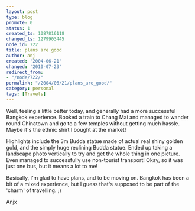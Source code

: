 ```yaml
---
layout: post
type: blog
promote: 0
status: 1
created_ts: 1087816118
changed_ts: 1279903445
node_id: 722
title: plans are good
author: anj
created: '2004-06-21'
changed: '2010-07-23'
redirect_from:
- "/node/722/"
permalink: "/2004/06/21/plans_are_good/"
category: personal
tags: [Travels]
---
```

Well, feeling a little better today, and generally had a more successful Bangkok experience.  Booked a train to Chang Mai and managed to wander round Chinatown and go to a few temples without getting much hassle.  Maybe it's the ethnic shirt I bought at the market!  
<!--break-->
Highlights include the 3m Budda statue made of actual real shiny golden gold, and the simply huge reclining Budda statue.  Ended up taking a landscape photo vertically to try and get the whole thing in one picture.  Even managed to successfully use non-tourist transport!  Okay, so it was just one bus, but it means a lot to me!

Basically, I'm glad to have plans, and to be moving on.  Bangkok has been a bit of a mixed experience, but I guess that's supposed to be part of the 'charm' of travelling. ;)

Anjx
